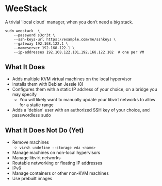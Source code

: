 WeeStack
========

A trivial 'local cloud' manager, when you don't need a big stack.

```
sudo weestack  \
    --password s3cr3t \
    --ssh-keys-url https://example.com/me/sshkeys \
    --gateway 192.168.122.1 \
    --nameserver 192.168.122.1 \
    --ip-addresses 192.168.122.101,192.168.122.102  # one per VM
```

What It Does
------------

 * Adds multiple KVM virtual machines on the local hypervisor
 * Installs them with Debian Jessie (8)
 * Configures them with a static IP address of your choice, on a bridge you may specify
   * You will likely want to manually update your libvirt networks to allow for a static range
 * Adds a 'debian' user with an authorized SSH key of your choice, and passwordless sudo


What It Does Not Do (Yet)
-------------------------

 * Remove machines
   * `virsh undefine --storage vda <name>`
 * Manage machines on non-local hypervisors
 * Manage libvirt networks
 * Routable networking or floating IP addresses
 * IPv6
 * Manage containers or other non-KVM machines
 * Use prebuilt images
